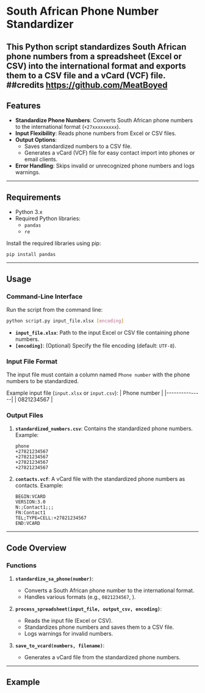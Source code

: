 # South African Phone Number Standardizer

This Python script standardizes South African phone numbers from a spreadsheet (Excel or CSV) into the international format and exports them to a CSV file and a vCard (VCF) file. 
##credits
https://github.com/MeatBoyed
---

## Features

- **Standardize Phone Numbers**: Converts South African phone numbers to the international format (`+27xxxxxxxxx`).
- **Input Flexibility**: Reads phone numbers from Excel or CSV files.
- **Output Options**:
  - Saves standardized numbers to a CSV file.
  - Generates a vCard (VCF) file for easy contact import into phones or email clients.
- **Error Handling**: Skips invalid or unrecognized phone numbers and logs warnings.

---

## Requirements

- Python 3.x
- Required Python libraries:
  - `pandas`
  - `re`

Install the required libraries using pip:
```
pip install pandas
```

---

## Usage

### Command-Line Interface
Run the script from the command line:
```bash
python script.py input_file.xlsx [encoding]
```

- **`input_file.xlsx`**: Path to the input Excel or CSV file containing phone numbers.
- **`[encoding]`**: (Optional) Specify the file encoding (default: `UTF-8`).

### Input File Format
The input file must contain a column named `Phone number` with the phone numbers to be standardized.

Example input file (`input.xlsx` or `input.csv`):
| Phone number  |
|---------------|
| 0821234567    |

### Output Files
1. **`standardized_numbers.csv`**: Contains the standardized phone numbers.
   Example:
   ```
   phone
   +27821234567
   +27821234567
   +27821234567
   +27821234567
   ```

2. **`contacts.vcf`**: A vCard file with the standardized phone numbers as contacts.
   Example:
   ```
   BEGIN:VCARD
   VERSION:3.0
   N:;Contact1;;;
   FN:Contact1
   TEL;TYPE=CELL:+27821234567
   END:VCARD
   ```

---

## Code Overview

### Functions

1. **`standardize_sa_phone(number)`**:
   - Converts a South African phone number to the international format.
   - Handles various formats (e.g., `0821234567`, ).

2. **`process_spreadsheet(input_file, output_csv, encoding)`**:
   - Reads the input file (Excel or CSV).
   - Standardizes phone numbers and saves them to a CSV file.
   - Logs warnings for invalid numbers.

3. **`save_to_vcard(numbers, filename)`**:
   - Generates a vCard file from the standardized phone numbers.

---

## Example

